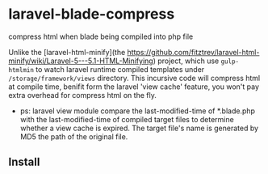 # laravel-blade-compress
compress html when blade being compiled into php file

Unlike the [laravel-html-minify](the https://github.com/fitztrev/laravel-html-minify/wiki/Laravel-5---5.1-HTML-Minifying) project, which use `gulp-htmlmin` to watch laravel runtime compiled templates under `/storage/framework/views` directory.
This incursive code will compress html at compile time, benifit form the laravel 'view cache' feature, you won't pay extra overhead for compress html on the fly.

+ ps: laravel view module compare the last-modified-time of *.blade.php with the last-modified-time of compiled target files to determine whether a view cache is expired. The target file's name is generated by MD5 the path of the original file.

## Install
